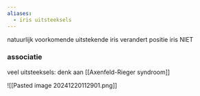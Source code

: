 ```yaml
---
aliases:
  - iris uitsteeksels
---
```


natuurlijk voorkomende uitstekende iris
verandert positie iris NIET

### associatie
veel uitsteeksels: denk aan [[Axenfeld-Rieger syndroom]]

![[Pasted image 20241220112901.png]]